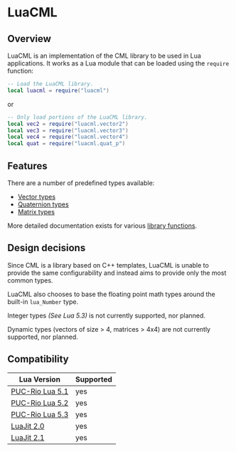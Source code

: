
# LuaCML

## Overview

LuaCML is an implementation of the CML library to be used in Lua applications.
It works as a Lua module that can be loaded using the `require` function:

```lua
-- Load the LuaCML library.
local luacml = require("luacml")
```

or

```lua
-- Only load portions of the LuaCML library.
local vec2 = require("luacml.vector2")
local vec3 = require("luacml.vector3")
local vec4 = require("luacml.vector4")
local quat = require("luacml.quat_p")
```

## Features

There are a number of predefined types available:

-   [Vector types](./vector-docs.md)
-   [Quaternion types](./quaternion-docs.md)
-   [Matrix types](./matrix-docs.md)

More detailed documentation exists for various [library functions](./library-docs.md).

## Design decisions

Since CML is a library based on C++ templates, LuaCML is unable to provide the
same configurability and instead aims to provide only the most common types.

LuaCML also chooses to base the floating point math types around the built-in
`lua_Number` type.

Integer types *(See Lua 5.3)* is not currently supported, nor planned.

Dynamic types (vectors of size > 4, matrices > 4x4) are not currently supported,
nor planned.

## Compatibility

| Lua Version                                              | Supported |
|----------------------------------------------------------|-----------|
| [PUC-Rio Lua 5.1](https://www.lua.org/versions.html#5.1) | yes       |
| [PUC-Rio Lua 5.2](https://www.lua.org/versions.html#5.2) | yes       |
| [PUC-Rio Lua 5.3](https://www.lua.org/versions.html#5.3) | yes       |
| [LuaJit 2.0](http://luajit.org/download.html)            | yes       |
| [LuaJit 2.1](http://luajit.org/download.html)            | yes       |
